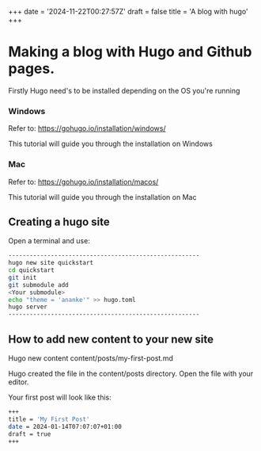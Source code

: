 +++
date = '2024-11-22T00:27:57Z'
draft = false
title = 'A blog with hugo'
+++

# Making a blog with Hugo and Github pages.

Firstly Hugo need's to be installed depending on the OS you're running 

### Windows
Refer to: https://gohugo.io/installation/windows/

This tutorial will guide you through the installation on Windows

### Mac
Refer to: https://gohugo.io/installation/macos/

This tutorial will guide you through the installation on Mac

## Creating a hugo site

Open a terminal and use:

```bash
------------------------------------------------------
hugo new site quickstart
cd quickstart
git init
git submodule add
<Your submodule>
echo "theme = 'ananke'" >> hugo.toml
hugo server
------------------------------------------------------
```

## How to add new content to your new site

Hugo new content content/posts/my-first-post.md
<!--more-->

Hugo created the file in the content/posts directory. Open the file with your editor.

Your first post will look like this:

```bash
+++
title = 'My First Post'
date = 2024-01-14T07:07:07+01:00
draft = true
+++
```






